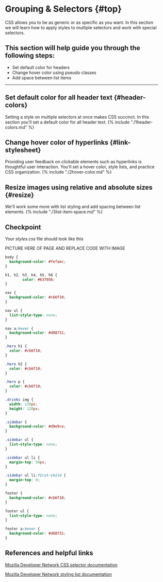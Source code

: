 # Grouping & Selectors {#top}
CSS allows you to be as generic or as specific as you want. In this section we will learn how to apply styles to multiple selectors and work with special selectors. 

This section will help guide you through the following steps:
---- 
 * Set default color for headers
 * Change hover color using pseudo classes
 * Add space between list items
 
----

## Set default color for all header text {#header-colors} <span class="navigate-top"><a href="#top" title="Take me to the top of page"><i class="fa fa-chevron-circle-up" aria-hidden="true"></i></a></span>
Setting a style on multiple selectors at once makes CSS succinct. In this section you'll set a default color for all header text.
{% include "./1header-colors.md" %}

## Change hover color of hyperlinks {#link-stylesheet} <span class="navigate-top"><a href="#top" title="Take me to the top of page"><i class="fa fa-chevron-circle-up" aria-hidden="true"></i></a></span>
Providing user feedback on clickable elements such as hyperlinks is thoughtful user interaction. You'll set a hover color, style lists, and practice CSS organization.
{% include "./2hover-color.md" %}

## Resize images using relative and absolute sizes {#resize} <span class="navigate-top"><a href="#top" title="Take me to the top of page"><i class="fa fa-chevron-circle-up" aria-hidden="true"></i></a></span>
We'll work some more with list styling and add spacing between list elements.
{% include "./3list-item-space.md" %}


## Checkpoint
Your _styles.css_ file should look like this

PICTURE HERE OF PAGE AND REPLACE CODE WITH IMAGE

```css
body {
  background-color: #fefaec;
}

h1, h2, h3, h4, h5, h6 {
        color: #637056;
}

nav {
  background-color: #cb6f10;
}

nav ul {
  list-style-type: none;
}

nav a:hover {
  background-color: #d88731;
}

.hero h1 {
  color: #cb6f10;
}

.hero h2 {
  color: #cb6f10;
}

.hero p {
  color: #cb6f10;
}

.drinks img {
  width: 120px;
  height: 120px;
}

.sidebar {
  background-color: #d9e9ce;
}

.sidebar ul {
  list-style-type: none;
}

.sidebar ul li {
  margin-top: 50px;
}

.sidebar ul li:first-child {
  margin-top: 0;
}

footer {
  background-color: #cb6f10;
}

footer ul {
  list-style-type: none;
}

footer a:hover {
  background-color: #d88731;
}
```


## References and helpful links
[Mozilla Developer Network CSS selector documentation](https://developer.mozilla.org/en-US/docs/Web/CSS/CSS_Selectors)

[Mozilla Developer Network styling list documentation](https://developer.mozilla.org/en-US/docs/Learn/CSS/Styling_text/Styling_lists)